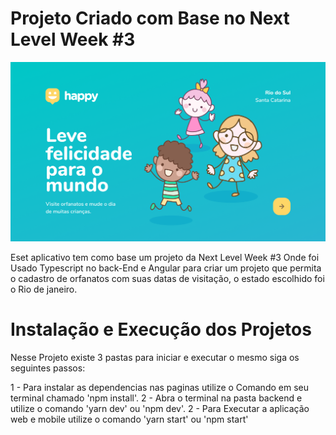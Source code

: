 # Projeto Criado com Base no Next Level Week #3

![alt text](https://github.com/Samuel-SantosPHBR/OrphanageWithTypeScriptAndReact/blob/main/Home.png?raw=true)

Eset aplicativo tem como base um projeto da Next Level Week #3 Onde foi Usado Typescript no back-End e Angular para criar um projeto que permita o cadastro de orfanatos com suas datas de visitação, o estado escolhido foi o Rio de janeiro.

# Instalação e Execução dos Projetos #

Nesse Projeto existe 3 pastas para iniciar e executar o mesmo siga os seguintes passos:

1 - Para instalar as dependencias nas paginas utilize o Comando em seu terminal chamado 'npm install'.
2 - Abra o terminal na pasta backend e utilize o comando 'yarn dev' ou 'npm dev'.
2 - Para Executar a aplicação web e mobile utilize o comando 'yarn start' ou 'npm start'
